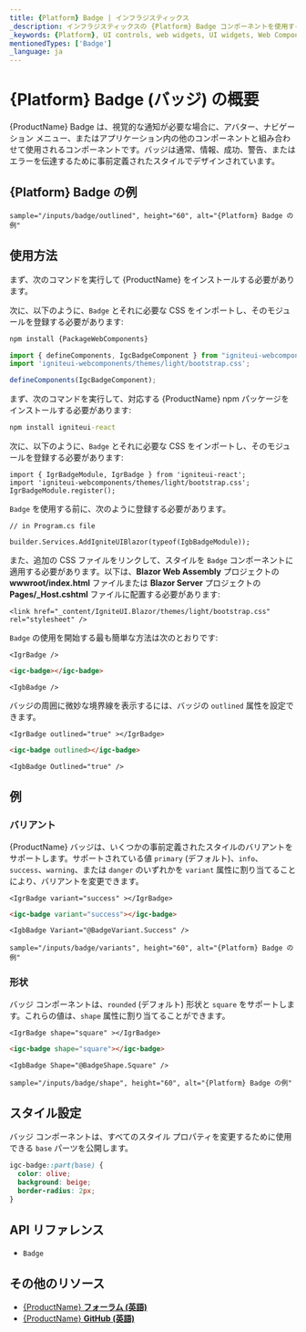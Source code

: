 ```yaml
---
title: {Platform} Badge | インフラジスティックス
_description: インフラジスティックスの {Platform} Badge コンポーネントを使用すると、事前定義されたスタイルでコンテンツを表示して、アプリケーション内の任意の場所で他のコンポーネントを装飾できます。
_keywords: {Platform}, UI controls, web widgets, UI widgets, Web Components, {Platform} Badge Components, Infragistics, UI コントロール, web ウィジェット, UI ウィジェット, ウェブ コンポーネント, {Platform} バッジ コンポーネント, インフラジスティックス
mentionedTypes: ['Badge']
_language: ja
---
```


# {Platform} Badge (バッジ) の概要

{ProductName} Badge は、視覚的な通知が必要な場合に、アバター、ナビゲーション メニュー、またはアプリケーション内の他のコンポーネントと組み合わせて使用されるコンポーネントです。バッジは通常、情報、成功、警告、またはエラーを伝達するために事前定義されたスタイルでデザインされています。

## {Platform} Badge の例

`sample="/inputs/badge/outlined", height="60", alt="{Platform} Badge の例"`



<div class="divider"></div>

## 使用方法

<!-- WebComponents -->
まず、次のコマンドを実行して {ProductName} をインストールする必要があります。

次に、以下のように、`Badge` とそれに必要な CSS をインポートし、そのモジュールを登録する必要があります:

```cmd
npm install {PackageWebComponents}
```

```ts
import { defineComponents, IgcBadgeComponent } from "igniteui-webcomponents";
import 'igniteui-webcomponents/themes/light/bootstrap.css';

defineComponents(IgcBadgeComponent);
```
<!-- end: WebComponents -->

<!-- React -->
まず、次のコマンドを実行して、対応する {ProductName} npm パッケージをインストールする必要があります:

```cmd
npm install igniteui-react
```

次に、以下のように、`Badge` とそれに必要な CSS をインポートし、そのモジュールを登録する必要があります:

```tsx
import { IgrBadgeModule, IgrBadge } from 'igniteui-react';
import 'igniteui-webcomponents/themes/light/bootstrap.css';
IgrBadgeModule.register();
```
<!-- end: React -->

<!-- Blazor -->

`Badge` を使用する前に、次のように登録する必要があります。

```razor
// in Program.cs file

builder.Services.AddIgniteUIBlazor(typeof(IgbBadgeModule));
```

また、追加の CSS ファイルをリンクして、スタイルを `Badge` コンポーネントに適用する必要があります。以下は、**Blazor Web Assembly** プロジェクトの **wwwroot/index.html** ファイルまたは **Blazor Server** プロジェクトの **Pages/_Host.cshtml** ファイルに配置する必要があります:

```razor
<link href="_content/IgniteUI.Blazor/themes/light/bootstrap.css" rel="stylesheet" />
```

<!-- end: Blazor -->

`Badge` の使用を開始する最も簡単な方法は次のとおりです:

```tsx
<IgrBadge />
```

```html
<igc-badge></igc-badge>
```

```razor
<IgbBadge />
```

バッジの周囲に微妙な境界線を表示するには、バッジの `outlined` 属性を設定できます。

```tsx
<IgrBadge outlined="true" ></IgrBadge>
```

```html
<igc-badge outlined></igc-badge>
```

```razor
<IgbBadge Outlined="true" />
```

## 例

### バリアント

{ProductName} バッジは、いくつかの事前定義されたスタイルのバリアントをサポートします。サポートされている値 `primary` (デフォルト)、`info`、`success`、`warning`、または `danger` のいずれかを `variant` 属性に割り当てることにより、バリアントを変更できます。

```tsx
<IgrBadge variant="success" ></IgrBadge>
```

```html
<igc-badge variant="success"></igc-badge>
```

```razor
<IgbBadge Variant="@BadgeVariant.Success" />
```

`sample="/inputs/badge/variants", height="60", alt="{Platform} Badge の例"`



### 形状

バッジ コンポーネントは、`rounded` (デフォルト) 形状と `square` をサポートします。これらの値は、`shape` 属性に割り当てることができます。

```tsx
<IgrBadge shape="square" ></IgrBadge>
```

```html
<igc-badge shape="square"></igc-badge>
```

```razor
<IgbBadge Shape="@BadgeShape.Square" />
```

`sample="/inputs/badge/shape", height="60", alt="{Platform} Badge の例"`



## スタイル設定

バッジ コンポーネントは、すべてのスタイル プロパティを変更するために使用できる `base` パーツを公開します。

```css
igc-badge::part(base) {
  color: olive;
  background: beige;
  border-radius: 2px;
}
```


<div class="divider--half"></div>

## API リファレンス

 - `Badge`

## その他のリソース

* [{ProductName} **フォーラム (英語)**]({ForumsLink})
* [{ProductName} **GitHub (英語)**]({GithubLink})
